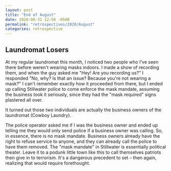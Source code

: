 ```yaml
---
layout: post
title: "End of August"
date: 2020-08-31 12:50 -0500
permalink: "retrospectives/2020/August"
categories: retrospective
---
```


## Laundromat Losers
At my regular laundromat this month, I noticed two people who I've seen there before weren't wearing masks indoors. I made a show of recording them, and when the guy asked me "Hey! Are you recording us?" I responded "No, why? Is that an issue? Because you're not wearing a mask?" I can't remember exactly how it proceeded from there, but I ended up calling Stillwater police to come enforce the mask mandate, assuming the business took it seriously, since they had the "mask required" signs plastered all over.

It turned out those two individuals are actually the business owners of the laundromat (Cowboy Laundry).

The police operator asked me if I was the business owner and ended up telling me they would only send police if a business owner was calling. So, in essence, there is no mask mandate. Business owners already have the right to refuse service to anyone, and they can already call the police to have them removed. The "mask mandate" in Stillwater is essentially political theater. Leave it to a podunk little town like this to call themselves patriots then give in to terrorism. It's a dangerous precedent to set – then again, realizing that would require forethought.
